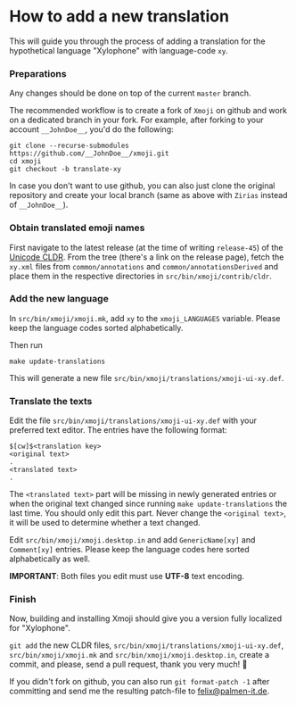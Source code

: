 # How to add a new translation

This will guide you through the process of adding a translation for the
hypothetical language "Xylophone" with language-code `xy`.

### Preparations

Any changes should be done on top of the current `master` branch.

The recommended workflow is to create a fork of `Xmoji` on github and work on
a dedicated branch in your fork. For example, after forking to your account
`__JohnDoe__`, you'd do the following:

    git clone --recurse-submodules https://github.com/__JohnDoe__/xmoji.git
    cd xmoji
    git checkout -b translate-xy

In case you don't want to use github, you can also just clone the original
repository and create your local branch (same as above with `Zirias` instead
of `__JohnDoe__`).

### Obtain translated emoji names

First navigate to the latest release (at the time of writing `release-45`)
of the [Unicode CLDR](https://github.com/unicode-org/cldr). From the tree
(there's a link on the release page), fetch the `xy.xml` files from
`common/annotations` and `common/annotationsDerived` and place them in the
respective directories in `src/bin/xmoji/contrib/cldr`.

### Add the new language

In `src/bin/xmoji/xmoji.mk`, add `xy` to the `xmoji_LANGUAGES` variable.
Please keep the language codes sorted alphabetically.

Then run

    make update-translations

This will generate a new file `src/bin/xmoji/translations/xmoji-ui-xy.def`.

### Translate the texts

Edit the file `src/bin/xmoji/translations/xmoji-ui-xy.def` with your
preferred text editor. The entries have the following format:

    $[cw]$<translation key>
    <original text>
    .
    <translated text>
    .

The `<translated text>` part will be missing in newly generated entries or
when the original text changed since running `make update-translations` the
last time. You should only edit this part. Never change the `<original text>`,
it will be used to determine whether a text changed.

Edit `src/bin/xmoji/xmoji.desktop.in` and add `GenericName[xy]` and
`Comment[xy]` entries. Please keep the language codes here sorted
alphabetically as well.

**IMPORTANT**: Both files you edit must use **UTF-8** text encoding.

### Finish

Now, building and installing Xmoji should give you a version fully localized
for "Xylophone".

`git add` the new CLDR files, `src/bin/xmoji/translations/xmoji-ui-xy.def`,
`src/bin/xmoji/xmoji.mk` and `src/bin/xmoji/xmoji.desktop.in`, create a
commit, and please, send a pull request, thank you very much! 🤩

If you didn't fork on github, you can also run `git format-patch -1` after
committing and send me the resulting patch-file to
[felix@palmen-it.de](mailto:felix@palmen-it.de).
